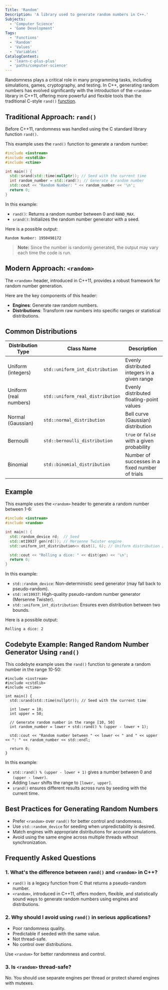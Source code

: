 ```yaml
---
Title: 'Random'
Description: 'A library used to generate random numbers in C++.'
Subjects:
  - 'Computer Science'
  - 'Game Development'
Tags:
  - 'Functions'
  - 'Random'
  - 'Values'
  - 'Variables'
CatalogContent:
  - 'learn-c-plus-plus'
  - 'paths/computer-science'
---
```


Randomness plays a critical role in many programming tasks, including simulations, games, cryptography, and testing. In C++, generating random numbers has evolved significantly with the introduction of the `<random>` library in C++11, offering more powerful and flexible tools than the traditional C-style `rand()` [function](https://www.codecademy.com/resources/docs/cpp/functions).

## Traditional Approach: `rand()`

Before C++11, randomness was handled using the C standard library function `rand()`.

This example uses the `rand()` function to generate a random number:

```cpp
#include <iostream>
#include <cstdlib>
#include <ctime>

int main() {
  std::srand(std::time(nullptr)); // Seed with the current time
  int random_number = std::rand(); // Generate a random number
  std::cout << "Random Number: " << random_number << '\n';
  return 0;
}
```

In this example:

- `rand()`: Returns a random number between 0 and `RAND_MAX`.
- `srand()`: Initializes the random number generator with a seed.

Here is a possible output:

```shell
Random Number: 1950498172
```

> **Note:** Since the number is randomly generated, the output may vary each time the code is run.

## Modern Approach: `<random>`

The `<random>` header, introduced in C++11, provides a robust framework for random number generation.

Here are the key components of this header:

- **Engines**: Generate raw random numbers.
- **Distributions**: Transform raw numbers into specific ranges or statistical distributions.

## Common Distributions

| Distribution Type      | Class Name                       | Description                                     |
| ---------------------- | -------------------------------- | ----------------------------------------------- |
| Uniform (integers)     | `std::uniform_int_distribution`  | Evenly distributed integers in a given range    |
| Uniform (real numbers) | `std::uniform_real_distribution` | Evenly distributed floating-point values        |
| Normal (Gaussian)      | `std::normal_distribution`       | Bell curve (Gaussian) distribution              |
| Bernoulli              | `std::bernoulli_distribution`    | `true` or `false` with a given probability      |
| Binomial               | `std::binomial_distribution`     | Number of successes in a fixed number of trials |

## Example

This example uses the `<random>` header to generate a random number between 1-6:

```cpp
#include <iostream>
#include <random>

int main() {
  std::random_device rd;  // Seed
  std::mt19937 gen(rd()); // Mersenne Twister engine
  std::uniform_int_distribution<> dist(1, 6); // Uniform distribution [1, 6]

  std::cout << "Rolling a dice: " << dist(gen) << '\n';
  return 0;
}
```

In this example:

- `std::random_device`: Non-deterministic seed generator (may fall back to pseudo-random).
- `std::mt19937`: High-quality pseudo-random number generator (Mersenne Twister).
- `std::uniform_int_distribution`: Ensures even distribution between two bounds.

Here is a possible output:

```shell
Rolling a dice: 2
```

## Codebyte Example: Ranged Random Number Generator Using `rand()`

This codebyte example uses the `rand()` function to generate a random number in the range 10-50:

```codebyte/cpp
#include <iostream>
#include <cstdlib>
#include <ctime>

int main() {
  std::srand(std::time(nullptr)); // Seed with the current time

  int lower = 10;
  int upper = 50;

  // Generate random number in the range [10, 50]
  int random_number = lower + std::rand() % (upper - lower + 1);

  std::cout << "Random number between " << lower << " and " << upper << ": " << random_number << std::endl;

  return 0;
}
```

In this example:

- `std::rand() % (upper - lower + 1)` gives a number between 0 and `(upper - lower)`.
- Adding `lower` shifts the range to `[lower, upper]`.
- `srand()` ensures different results across runs by seeding with the current time.

## Best Practices for Generating Random Numbers

- Prefer `<random>` over `rand()` for better control and randomness.
- Use `std::random_device` for seeding when unpredictability is desired.
- Match engines with appropriate distributions for accurate simulations.
- Avoid using the same engine across multiple threads without synchronization.

## Frequently Asked Questions

### 1. What's the difference between `rand()` and `<random>` in C++?

- `rand()` is a legacy function from C that returns a pseudo-random number.
- `<random>`, introduced in C++11, offers modern, flexible, and statistically sound ways to generate random numbers using engines and distributions.

### 2. Why should I avoid using `rand()` in serious applications?

- Poor randomness quality.
- Predictable if seeded with the same value.
- Not thread-safe.
- No control over distributions.

Use `<random>` for better randomness and control.

### 3. Is `<random>` thread-safe?

No. You should use separate engines per thread or protect shared engines with mutexes.
